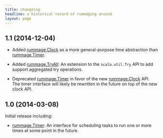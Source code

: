```yaml
---
title: changelog
headline: a historical record of rummaging around
layout: page
---
```

## 1.1 (2014-12-04)

 - Added [rummage.Clock](http://zman.io/rummage/api/#rummage.Clock) as a more general-purpose time abstraction than [rummage.Timer](http://zman.io/rummage/api/#rummage.Timer).

 - Added [rummage.TryAll](http://zman.io/rummage/api/#rummage.TryAll): An extension to the `scala.util.Try` API to add support aggregated try operations.

 - Deprecated [rummage.Timer](http://zman.io/rummage/api/#rummage.Timer) in favor of the new [rummage.Clock](http://zman.io/rummage/api/#rummage.Clock) API. The timer interface will likely be rewritten in the future on top of the new clock API.

## 1.0 (2014-03-08)

Initial release including:

 - [rummage.Timer](http://zman.io/rummage/api/#rummage.Timer): An interface for scheduling tasks to run one or more times at some point in the future.